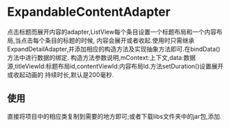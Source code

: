 # ExpandableContentAdapter
点击标题而展开内容的adapter,ListView每个条目设置一个标题布局和一个内容布局,当点击每个条目的标题的时候,
内容会展开或者收起.使用时只需继承ExpandDetailAdapter,并添加相应的构造方法及实现抽象方法即可.在bindData()方法中进行数据的绑定.
构造方法参数说明,mContext:上下文,data:数据源,titleViewId:标题布局id,contentViewId:内容布局Id.方法setDuration()设置展开或收起动画的
持续时长,默认是200毫秒.
## 使用
  直接将项目中的相应类复制到需要的地方即可;或者下载libs文件夹中的jar包,添加.


